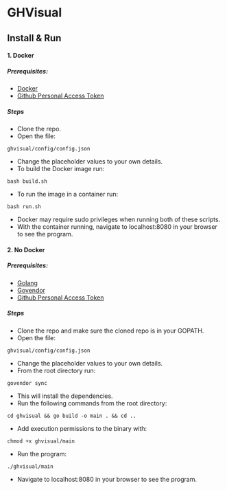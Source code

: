 # GHVisual

## Install & Run

#### 1. Docker

##### Prerequisites:

* [Docker](https://www.docker.com/get-started)
* [Github Personal Access Token](https://help.github.com/articles/creating-a-personal-access-token-for-the-command-line/)

##### Steps

* Clone the repo.
* Open the file:
```
ghvisual/config/config.json
```
* Change the placeholder values to your own details.
* To build the Docker image run:

```
bash build.sh
```
* To run the image in a container run:
```
bash run.sh
``` 
* Docker may require sudo privileges when running both of these scripts.
* With the container running, navigate to localhost:8080 in your browser to see the program.

#### 2. No Docker

##### Prerequisites:

* [Golang](https://golang.org/doc/install)
* [Govendor](https://github.com/kardianos/govendor)
* [Github Personal Access Token](https://help.github.com/articles/creating-a-personal-access-token-for-the-command-line/)

##### Steps

* Clone the repo and make sure the cloned repo is in your GOPATH.
* Open the file:
```
ghvisual/config/config.json
```
* Change the placeholder values to your own details.
* From the root directory run:
```
govendor sync
```
* This will install the dependencies.
* Run the following commands from the root directory:
```
cd ghvisual && go build -o main . && cd ..
```
* Add execution permissions to the binary with:
```
chmod +x ghvisual/main
```
* Run the program:
```
./ghvisual/main
```
* Navigate to localhost:8080 in your browser to see the program.